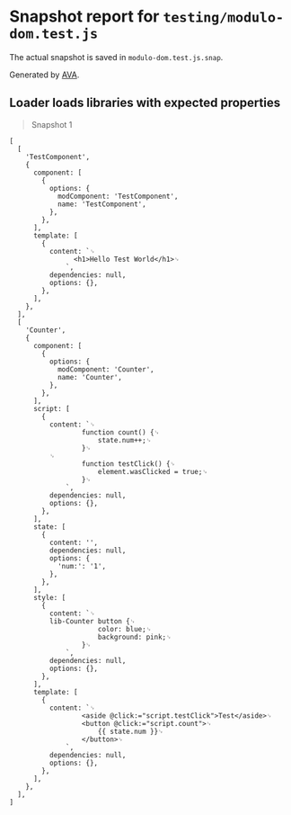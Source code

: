# Snapshot report for `testing/modulo-dom.test.js`

The actual snapshot is saved in `modulo-dom.test.js.snap`.

Generated by [AVA](https://avajs.dev).

## Loader loads libraries with expected properties

> Snapshot 1

    [
      [
        'TestComponent',
        {
          component: [
            {
              options: {
                modComponent: 'TestComponent',
                name: 'TestComponent',
              },
            },
          ],
          template: [
            {
              content: `␊
                    <h1>Hello Test World</h1>␊
                  `,
              dependencies: null,
              options: {},
            },
          ],
        },
      ],
      [
        'Counter',
        {
          component: [
            {
              options: {
                modComponent: 'Counter',
                name: 'Counter',
              },
            },
          ],
          script: [
            {
              content: `␊
                      function count() {␊
                          state.num++;␊
                      }␊
              ␊
                      function testClick() {␊
                          element.wasClicked = true;␊
                      }␊
                  `,
              dependencies: null,
              options: {},
            },
          ],
          state: [
            {
              content: '',
              dependencies: null,
              options: {
                'num:': '1',
              },
            },
          ],
          style: [
            {
              content: `␊
              lib-Counter button {␊
                          color: blue;␊
                          background: pink;␊
                      }␊
                  `,
              dependencies: null,
              options: {},
            },
          ],
          template: [
            {
              content: `␊
                      <aside @click:="script.testClick">Test</aside>␊
                      <button @click:="script.count">␊
                          {{ state.num }}␊
                      </button>␊
                  `,
              dependencies: null,
              options: {},
            },
          ],
        },
      ],
    ]

